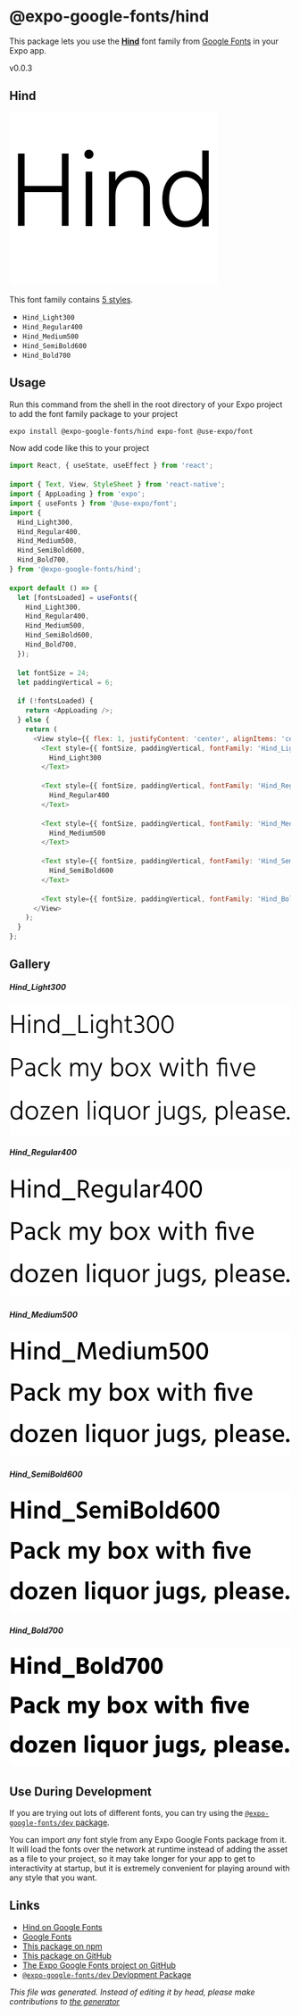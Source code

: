 # @expo-google-fonts/hind

This package lets you use the [**Hind**](https://fonts.google.com/specimen/Hind) font family from [Google Fonts](https://fonts.google.com/) in your Expo app.

v0.0.3

## Hind

![Hind](./font-family.png)

This font family contains [5 styles](#gallery).

- `Hind_Light300`
- `Hind_Regular400`
- `Hind_Medium500`
- `Hind_SemiBold600`
- `Hind_Bold700`

## Usage

Run this command from the shell in the root directory of your Expo project to add the font family package to your project
```sh
expo install @expo-google-fonts/hind expo-font @use-expo/font
```

Now add code like this to your project
```js
import React, { useState, useEffect } from 'react';

import { Text, View, StyleSheet } from 'react-native';
import { AppLoading } from 'expo';
import { useFonts } from '@use-expo/font';
import {
  Hind_Light300,
  Hind_Regular400,
  Hind_Medium500,
  Hind_SemiBold600,
  Hind_Bold700,
} from '@expo-google-fonts/hind';

export default () => {
  let [fontsLoaded] = useFonts({
    Hind_Light300,
    Hind_Regular400,
    Hind_Medium500,
    Hind_SemiBold600,
    Hind_Bold700,
  });

  let fontSize = 24;
  let paddingVertical = 6;

  if (!fontsLoaded) {
    return <AppLoading />;
  } else {
    return (
      <View style={{ flex: 1, justifyContent: 'center', alignItems: 'center' }}>
        <Text style={{ fontSize, paddingVertical, fontFamily: 'Hind_Light300' }}>
          Hind_Light300
        </Text>

        <Text style={{ fontSize, paddingVertical, fontFamily: 'Hind_Regular400' }}>
          Hind_Regular400
        </Text>

        <Text style={{ fontSize, paddingVertical, fontFamily: 'Hind_Medium500' }}>
          Hind_Medium500
        </Text>

        <Text style={{ fontSize, paddingVertical, fontFamily: 'Hind_SemiBold600' }}>
          Hind_SemiBold600
        </Text>

        <Text style={{ fontSize, paddingVertical, fontFamily: 'Hind_Bold700' }}>Hind_Bold700</Text>
      </View>
    );
  }
};

```

## Gallery

##### Hind_Light300
![Hind_Light300](./fa60918477db30de0e2a697db644a3ada9014744668b10708e487b2731a95e70.ttf.png)

##### Hind_Regular400
![Hind_Regular400](./c6c2ab346a94eb5613fbc0721b8b1b9062968050182abaa239ca636a32911d90.ttf.png)

##### Hind_Medium500
![Hind_Medium500](./d4fd25d01c80707a336cb4b040f3a52767f1cd612f042572d044e0b575c4d05b.ttf.png)

##### Hind_SemiBold600
![Hind_SemiBold600](./98d33c7c6f79077dfb001ecff6aa383168fca5cebe664a277c74acff145e6685.ttf.png)

##### Hind_Bold700
![Hind_Bold700](./2e7dd62cde147432a10070b99d17f623f3c13f9c8796be3afa987f6e0707f030.ttf.png)


## Use During Development

If you are trying out lots of different fonts, you can try using the [`@expo-google-fonts/dev` package](https://github.com/expo/google-fonts/tree/master/font-packages/dev#readme).

You can import *any* font style from any Expo Google Fonts package from it. It will load the fonts
over the network at runtime instead of adding the asset as a file to your project, so it may take longer
for your app to get to interactivity at startup, but it is extremely convenient
for playing around with any style that you want.

## Links

- [Hind on Google Fonts](https://fonts.google.com/specimen/Hind)
- [Google Fonts](https://fonts.google.com/)
- [This package on npm](https://www.npmjs.com/package/@expo-google-fonts/hind)
- [This package on GitHub](https://github.com/expo/google-fonts/tree/master/font-packages/hind)
- [The Expo Google Fonts project on GitHub](https://github.com/expo/google-fonts)
- [`@expo-google-fonts/dev` Devlopment Package](https://github.com/expo/google-fonts/tree/master/font-packages/dev)


*This file was generated. Instead of editing it by head, please make contributions to [the generator](https://github.com/expo/google-fonts/tree/master/packages/generator)*
